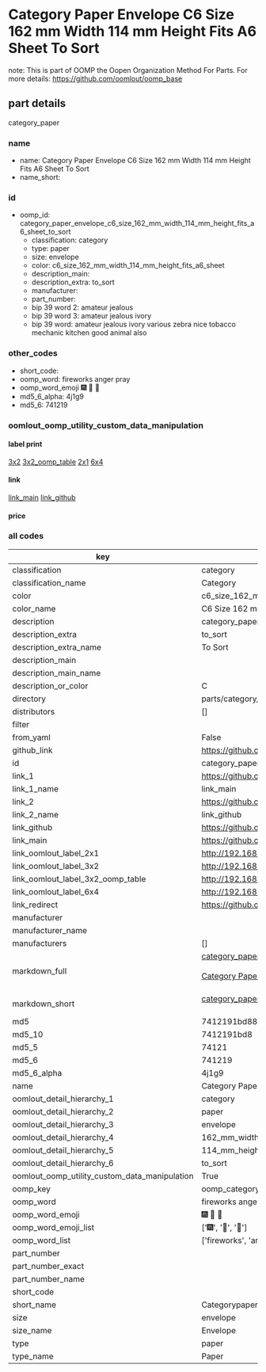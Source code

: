 # Category Paper Envelope C6 Size 162 mm Width 114 mm Height Fits A6 Sheet To Sort  

note: This is part of OOMP the Oopen Organization Method For Parts. For more details: https://github.com/oomlout/oomp_base

##  part details
  



category_paper



### name
* name: Category Paper Envelope C6 Size 162 mm Width 114 mm Height Fits A6 Sheet To Sort
* name_short: 
### id
* oomp_id: category_paper_envelope_c6_size_162_mm_width_114_mm_height_fits_a6_sheet_to_sort
  * classification: category
  * type: paper
  * size: envelope
  * color: c6_size_162_mm_width_114_mm_height_fits_a6_sheet
  * description_main: 
  * description_extra: to_sort
  * manufacturer: 
  * part_number: 
  * bip 39 word 2: amateur jealous
  * bip 39 word 3: amateur jealous ivory
  * bip 39 word: amateur jealous ivory various zebra nice tobacco mechanic kitchen good animal also

### other_codes
* short_code: 
* oomp_word: fireworks anger pray
* oomp_word_emoji :fireworks: :anger: :pray:
* md5_6_alpha: 4j1g9
* md5_6: 741219






### oomlout_oomp_utility_custom_data_manipulation
#### label print
[3x2](http://192.168.1.245:1112/?label=oomp%204j1g9)
[3x2_oomp_table](http://192.168.1.108:1112/?label=oomp%204j1g9)
[2x1](http://192.168.1.242:1112/?label=oomp%204j1g9)
[6x4](http://192.168.1.55:1112/?label=oomp%204j1g9)    

#### link

[link_main](https://github.com/oomlout/oomlout_oomp_version_1_messy/tree/main/parts/category_paper_envelope_c6_size_162_mm_width_114_mm_height_fits_a6_sheet_to_sort) [link_github](https://github.com/oomlout/oomlout_oomp_version_1_messy/tree/main/parts/category_paper_envelope_c6_size_162_mm_width_114_mm_height_fits_a6_sheet_to_sort)                             

#### price







### all codes 
| key | value |  
| --- | --- |  
| classification | category |  
| classification_name | Category |  
| color | c6_size_162_mm_width_114_mm_height_fits_a6_sheet |  
| color_name | C6 Size 162 mm Width 114 mm Height Fits A6 Sheet |  
| description | category_paper |  
| description_extra | to_sort |  
| description_extra_name | To Sort |  
| description_main |  |  
| description_main_name |  |  
| description_or_color | C  |  
| directory | parts/category_paper_envelope_c6_size_162_mm_width_114_mm_height_fits_a6_sheet_to_sort |  
| distributors | [] |  
| filter |  |  
| from_yaml | False |  
| github_link | https://github.com/oomlout/oomlout_oomp_part_src/tree/main/parts/category_paper_envelope_c6_size_162_mm_width_114_mm_height_fits_a6_sheet_to_sort |  
| id | category_paper_envelope_c6_size_162_mm_width_114_mm_height_fits_a6_sheet_to_sort |  
| link_1 | https://github.com/oomlout/oomlout_oomp_version_1_messy/tree/main/parts/category_paper_envelope_c6_size_162_mm_width_114_mm_height_fits_a6_sheet_to_sort |  
| link_1_name | link_main |  
| link_2 | https://github.com/oomlout/oomlout_oomp_version_1_messy/tree/main/parts/category_paper_envelope_c6_size_162_mm_width_114_mm_height_fits_a6_sheet_to_sort |  
| link_2_name | link_github |  
| link_github | https://github.com/oomlout/oomlout_oomp_version_1_messy/tree/main/parts/category_paper_envelope_c6_size_162_mm_width_114_mm_height_fits_a6_sheet_to_sort |  
| link_main | https://github.com/oomlout/oomlout_oomp_version_1_messy/tree/main/parts/category_paper_envelope_c6_size_162_mm_width_114_mm_height_fits_a6_sheet_to_sort |  
| link_oomlout_label_2x1 | http://192.168.1.242:1112/?label=oomp%204j1g9 |  
| link_oomlout_label_3x2 | http://192.168.1.245:1112/?label=oomp%204j1g9 |  
| link_oomlout_label_3x2_oomp_table | http://192.168.1.108:1112/?label=oomp%204j1g9 |  
| link_oomlout_label_6x4 | http://192.168.1.55:1112/?label=oomp%204j1g9 |  
| link_redirect | https://github.com/oomlout/oomlout_oomp_version_1_messy/tree/main/parts/category_paper_envelope_c6_size_162_mm_width_114_mm_height_fits_a6_sheet_to_sort |  
| manufacturer |  |  
| manufacturer_name |  |  
| manufacturers | [] |  
| markdown_full | [category_paper_envelope_c6_size_162_mm_width_114_mm_height_fits_a6_sheet_to_sort](none)<br>[](none)<br>[Category Paper Envelope C6 Size 162 Mm Width 114 Mm Height Fits A6 Sheet To Sort](none)<br><br> |  
| markdown_short | [category_paper_envelope_c6_size_162_mm_width_114_mm_height_fits_a6_sheet_to_sort](none)<br><br> |  
| md5 | 7412191bd88a3c6655ffcf18eddde03d |  
| md5_10 | 7412191bd8 |  
| md5_5 | 74121 |  
| md5_6 | 741219 |  
| md5_6_alpha | 4j1g9 |  
| name | Category Paper Envelope C6 Size 162 mm Width 114 mm Height Fits A6 Sheet To Sort |  
| oomlout_detail_hierarchy_1 | category |  
| oomlout_detail_hierarchy_2 | paper |  
| oomlout_detail_hierarchy_3 | envelope |  
| oomlout_detail_hierarchy_4 | 162_mm_width |  
| oomlout_detail_hierarchy_5 | 114_mm_height |  
| oomlout_detail_hierarchy_6 | to_sort |  
| oomlout_oomp_utility_custom_data_manipulation | True |  
| oomp_key | oomp_category_paper_envelope_c6_size_162_mm_width_114_mm_height_fits_a6_sheet_to_sort |  
| oomp_word | fireworks anger pray |  
| oomp_word_emoji | :fireworks: :anger: :pray: |  
| oomp_word_emoji_list | [':fireworks:', ':anger:', ':pray:'] |  
| oomp_word_list | ['fireworks', 'anger', 'pray'] |  
| part_number |  |  
| part_number_exact |  |  
| part_number_name |  |  
| short_code |  |  
| short_name | Categorypaper |  
| size | envelope |  
| size_name | Envelope |  
| type | paper |  
| type_name | Paper |  

